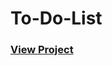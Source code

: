 # To-Do-List

### <a href="https://jonasnavin.github.io/To-Do-List/" target="_blank" rel="noopener noreferrer">View Project</a>


